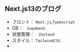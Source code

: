 ## Next.js13のブログ
- フロント： `Next.js`,`Typescript`
- DB：　`Supabase`
- 状態管理：　`Zostand`
- スタイル： `TailwindCSS`
- 
